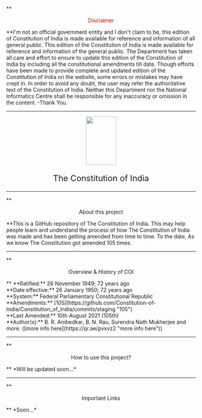 **<p align="center" style="color:red">Disclaimer</p> **I'm not an official government entity and I don't claim to be, this edition of Constitution of India is made available for reference and information of all general public. This edition of the Constitution of India is made available for reference and information of the general public. The Department has taken all care and effort to ensure to update this edition of the Constitution of India by including all the constitutional amendments till date. Though efforts have been made to provide complete and updated edition of the Constitution of India on the website, some errors or mistakes may have crept in. In order to avoid any doubt, the user may refer the authoritative text of the Constitution of India. Neither this Department nor the National Informatics Centre shall be responsible for any inaccuracy or omission in the content. -Thank You.<hr><p align="center">
<img width="80" height="128" src="https://upload.wikimedia.org/wikipedia/commons/thumb/5/55/Emblem_of_India.svg/220px-Emblem_of_India.svg.png" >
</p>	<p align="center" style="font-size:22px;">The Constitution of India</p><hr>**<p align="center"> About this project</p>**This is a GitHub repository of The Constitution of India. This may help people learn and understand the process of how The Constitution of India was made and has been getting amended from time to time. To the date, As we know The Constitution got amended 105 times.<hr>**<p align="center">Overview & History of COI</p>** **Ratified:** 26 November 1949; 72 years ago<br>**Date effective:**	26 January 1950; 72 years ago<br>**System:**	Federal Parliamentary Constitutional Republic<br>**Amendments:** [105](https://github.com/Constitution-of-India/Constitution_of_India/commits/staging "105")<br>**Last Amended:** 10th August 2021 (105th)<br>**Author(s):** B. R. Ambedkar, B. N. Rau, Surendra Nath Mukherjee and more. ([more info here](https://qr.ae/pvxvz2 "more info here"))<hr>**<p align="center">How to use this project?</p>** *Will be updated soon...*<hr>**<p align="center">Important Links</p>** *Soon...*

